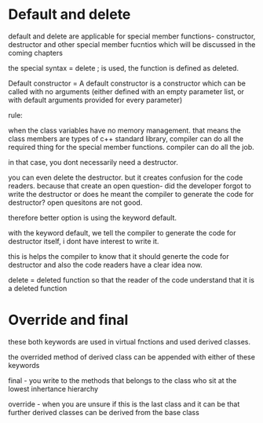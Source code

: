 # Default and delete

default and delete are applicable for special member functions- constructor, destructor and other special member fucntios which will be discussed in the coming chapters

the special syntax = delete ; is used, the function is defined as deleted.


Default constructor = A default constructor is a constructor which can be called with no arguments (either defined with an empty parameter list, or with default arguments provided for every parameter)



rule:

when the class variables have no memory management. that means
the class members are types of c++ standard library,
compiler can do all the required thing for the special member functions.
compiler can do all the job.

in that case, you dont necessarily need a destructor.
 
you can even delete the destructor. but it creates confusion for the code readers. because that create an open question- did the developer forgot to write the destructor or does he meant the compiler to generate the code for destructor? open quesitons are not good.

therefore better option is using the keyword default.

with the keyword default, we tell the compiler to generate the code for destructor itself, i dont have interest to write it.

this is helps the compiler to know that it should generte the code for destructor and also the code readers have a clear idea now.

delete = deleted function
so that the reader of the code understand that it is a deleted function

# Override and final

these both keywords are used in virtual fnctions and used derived classes.

the overrided method of derived class can be appended with either of these keywords

final - you write to the methods that belongs to the class who sit at the lowest inhertance hierarchy

override - when you are unsure if this is the last class and it can be that further derived classes can be derived from the base class
